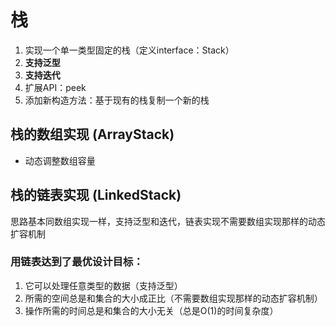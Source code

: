 # 栈
1. 实现一个单一类型固定的栈（定义interface：Stack）
2. **支持泛型**
3. **支持迭代**
4. 扩展API：peek
5. 添加新构造方法：基于现有的栈复制一个新的栈

## 栈的数组实现 (ArrayStack)
- 动态调整数组容量

## 栈的链表实现 (LinkedStack)
思路基本同数组实现一样，支持泛型和迭代，链表实现不需要数组实现那样的动态扩容机制

### 用链表达到了最优设计目标：
1. 它可以处理任意类型的数据（支持泛型）
2. 所需的空间总是和集合的大小成正比（不需要数组实现那样的动态扩容机制）
3. 操作所需的时间总是和集合的大小无关（总是O(1)的时间复杂度）
